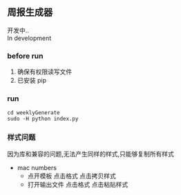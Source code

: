 ## 周报生成器

开发中..  
In development  

### before run
1. 确保有权限读写文件
2. 已安装 pip 


### run
```
cd weeklyGenerate
sudo -H python index.py
```

### 样式问题  

因为库和兼容的问题,无法产生同样的样式,只能够复制所有样式  
- mac numbers 
    - 点开模板  点击格式   点击拷贝样式 
    - 打开输出文件  点击格式  点击粘贴样式